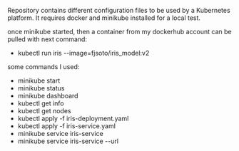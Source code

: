 Repository contains different configuration files to be used by a Kubernetes platform.
It requires docker and minikube installed for a local test.

once minikube started, then a container from my dockerhub account can be pulled with next command:
- kubectl run iris --image=fjsoto/iris_model:v2

some commands I used:
- minikube start
- minikube status
- minikube dashboard
- kubectl get info
- kubectl get nodes
- kubectl apply -f iris-deployment.yaml
- kubectl apply -f iris-service.yaml
- minikube service iris-service
- minikube service iris-service --url
